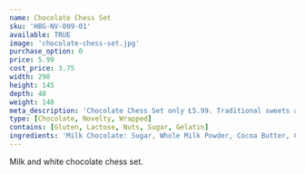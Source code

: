 ```yaml
---
name: Chocolate Chess Set
sku: 'HBG-NV-009-01'
available: TRUE
image: 'chocolate-chess-set.jpg'
purchase_option: 0
price: 5.99
cost_price: 3.75
width: 290
height: 145
depth: 40
weight: 140
meta_description: 'Chocolate Chess Set only Ł5.99. Traditional sweets and more at Humbugs Confectionery Store. Specialists in satisfying your sweet tooth!'
type: [Chocolate, Novelty, Wrapped]
contains: [Gluten, Lactose, Nuts, Sugar, Gelatin]
ingredients: 'Milk Chocolate: Sugar, Whole Milk Powder, Cocoa Butter, Cocoa Mass, Spya Lecithin, Vanilla. White Chocolate: Sugar Cocoa Butter, Whole Milk Powder, Soya Lecithin, Vanilla. Milk Chocolate Contains: Cocoa Solids 31%, Milk Solids 20%. May contain nut traces.'
---
```

Milk and white chocolate chess set.